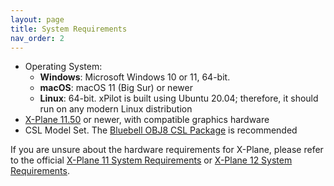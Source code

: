 ```yaml
---
layout: page
title: System Requirements
nav_order: 2
---
```


* Operating System:
  * **Windows**: Microsoft Windows 10 or 11, 64-bit.
  * **macOS**: macOS 11 (Big Sur) or newer
  * **Linux**: 64-bit. xPilot is built using Ubuntu 20.04; therefore, it should run on any modern Linux distribution
* [X-Plane 11.50](http://x-plane.com/) or newer, with compatible graphics hardware
* CSL Model Set. The [Bluebell OBJ8 CSL Package](https://forums.x-plane.org/index.php?/files/file/37041-bluebell-obj8-csl-packages/) is recommended

If you are unsure about the hardware requirements for X-Plane, please refer to the official [X-Plane 11 System Requirements](http://www.x-plane.com/kb/x-plane-11-system-requirements/) or [X-Plane 12 System Requirements](https://www.x-plane.com/kb/x-plane-12-system-requirements/).